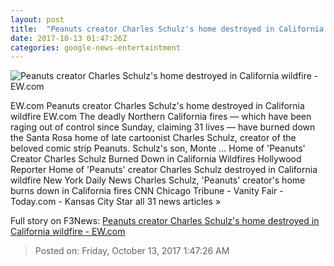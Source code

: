 ```yaml
---
layout: post
title:  "Peanuts creator Charles Schulz's home destroyed in California wildfire - EW.com"
date: 2017-10-13 01:47:26Z
categories: google-news-entertaintment
---
```


![Peanuts creator Charles Schulz's home destroyed in California wildfire - EW.com](http://ewedit.files.wordpress.com/2017/10/gettyimages-50365431.jpg?crop=0px%2C21px%2C2700px%2C1419px&resize=1200%2C630)

EW.com Peanuts creator Charles Schulz's home destroyed in California wildfire EW.com The deadly Northern California fires — which have been raging out of control since Sunday, claiming 31 lives — have burned down the Santa Rosa home of late cartoonist Charles Schulz, creator of the beloved comic strip Peanuts. Schulz's son, Monte ... Home of 'Peanuts' Creator Charles Schulz Burned Down in California Wildfires Hollywood Reporter Home of 'Peanuts' creator Charles Schulz destroyed in California wildfire New York Daily News Charles Schulz, 'Peanuts' creator's home burns down in California fires CNN Chicago Tribune - Vanity Fair - Today.com - Kansas City Star all 31 news articles »


Full story on F3News: [Peanuts creator Charles Schulz's home destroyed in California wildfire - EW.com](http://www.f3nws.com/n/aq3bXG)

> Posted on: Friday, October 13, 2017 1:47:26 AM
